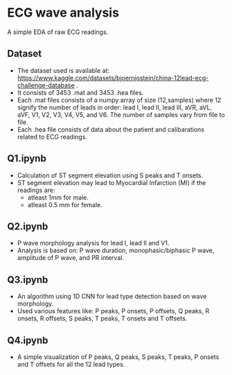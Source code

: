 # ECG wave analysis 
A simple EDA of raw ECG readings.

## Dataset

- The dataset used is available at: https://www.kaggle.com/datasets/bjoernjostein/china-12lead-ecg-challenge-database .
- It consists of 3453 .mat and 3453 .hea files.
- Each .mat files consists of a numpy array of size (12,samples) where 12 signify the number of leads in order: lead I, lead II, lead III, aVR, aVL, aVF, V1, V2, V3, V4, V5, and V6. The number of samples vary from file to file.
- Each .hea file consists of data about the patient and calibarations related to ECG readings.

## Q1.ipynb
- Calculation of ST segment elevation using S peaks and T onsets.
- ST segment elevation may lead to Myocardial Infarction (MI) if the readings are:
  - atleast 1mm for male.
  - atleast 0.5 mm for female.

## Q2.ipynb
- P wave morphology analysis for lead I, lead II and V1.
- Analysis is based on: P wave duration, monophasic/biphasic P wave, amplitude of P wave, and PR interval.

## Q3.ipynb
- An algorithm using 1D CNN for lead type detection based on wave morphology.
- Used various features like: P peaks, P onsets, P offsets, Q peaks, R onsets, R offsets, S peaks, T peaks, T onsets and T offsets.

## Q4.ipynb
- A simple visualization of P peaks, Q peaks, S peaks, T peaks, P onsets and T offsets for all the 12 lead types.
